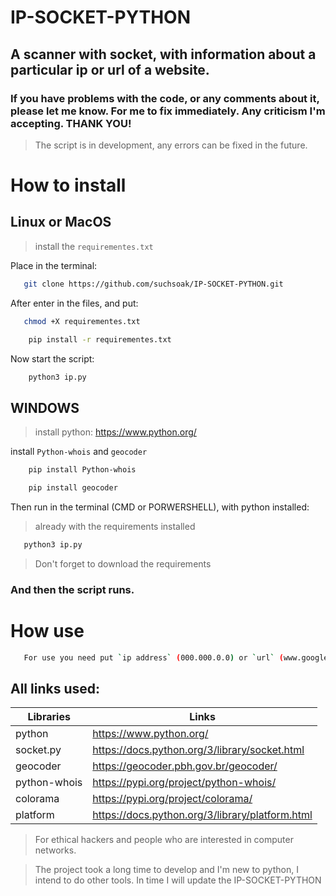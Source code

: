 # IP-SOCKET-PYTHON

## A scanner with socket, with information about a particular ip or url of a website.
### If you have problems with the code, or any comments about it, please let me know. For me to fix immediately. Any criticism I'm accepting. THANK YOU!

> The script is in development, any errors can be fixed in the future.

# How to install
## Linux or MacOS
> install the `requirementes.txt`

Place in the terminal:

```sh
   git clone https://github.com/suchsoak/IP-SOCKET-PYTHON.git
```
After enter in the files, and put:

```sh
   chmod +X requirementes.txt
```

```sh
    pip install -r requirementes.txt
```

Now start the script:

```sh
    python3 ip.py
```

## WINDOWS

> install python:
> https://www.python.org/

install `Python-whois` and `geocoder`

```sh
    pip install Python-whois
```

```sh
    pip install geocoder
```
Then run in the terminal (CMD or PORWERSHELL), with python installed:

> already with the requirements installed

```sh
   python3 ip.py
```

> Don't forget to download the requirements

### And then the script runs.

# How use

```sh
   For use you need put `ip address` (000.000.0.0) or `url` (www.google.com)
```

## All links used:
| Libraries |  Links |
| ------ | ------ |
| python |  https://www.python.org/ 
| socket.py | https://docs.python.org/3/library/socket.html
| geocoder |  https://geocoder.pbh.gov.br/geocoder/
| python-whois | https://pypi.org/project/python-whois/
| colorama | https://pypi.org/project/colorama/
| platform | https://docs.python.org/3/library/platform.html

> For ethical hackers and people who are interested in computer networks.

> The project took a long time to develop and I'm new to python, I intend to do other tools. In time I will update the IP-SOCKET-PYTHON





